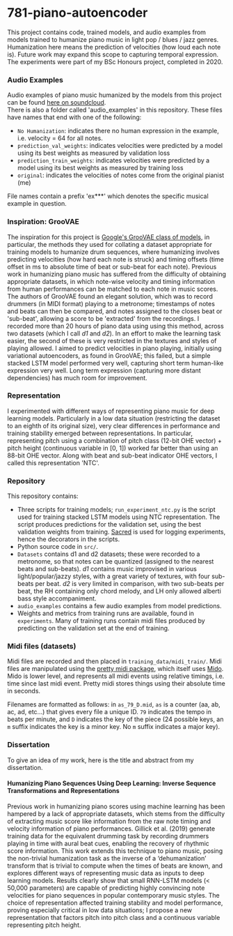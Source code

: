 # 781-piano-autoencoder
This project contains code, trained models, and audio examples from models trained to humanize piano music in light pop / blues / jazz genres. Humanization here means the prediction of velocities (how loud each note is). Future work may expand this scope to capturing temporal expression. The experiments were part of my BSc Honours project, completed in 2020.

### Audio Examples
Audio examples of piano music humanized by the models from this project can be found [here on soundcloud](https://soundcloud.com/user-611170338/sets/deep-learning-and-music-humanizing-piano-scores-longer-examples).  
There is also a folder called 'audio_examples' in this repository. These files have names that end with one of the following:  
* `No Humanization`: indicates there no human expression in the example, i.e. velocity = 64 for all notes.
* `prediction_val_weights`: indicates velocities were predicted by a model using its best weights as measured by validation loss
* `prediction_train_weights`: indicates velocities were predicted by a model using its best weights as measured by training loss
* `original`: indicates the velocities of notes come from the original pianist (me)  

File names contain a prefix 'ex***' which denotes the specific musical example in question.

### Inspiration: GrooVAE
The inspiration for this project is [Google's GrooVAE class of models](https://magenta.tensorflow.org/groovae), in particular, the methods they used for collating a dataset appropriate for training models to humanize drum sequences, where humanizing involves predicting velocities (how hard each note is struck) and timing offsets (time offset in ms to absolute time of beat or sub-beat for each note). Previous work in humanizing piano music has suffered from the difficulty of obtaining appropriate datasets, in which note-wise velocity and timing information from human performances can be matched to each note in music scores. The authors of GrooVAE found an elegant solution, which was to record drummers (in MIDI format) playing to a metronome; timestamps of notes and beats can then be compared, and notes assigned to the closes beat or 'sub-beat', allowing a score to be 'extracted' from the recordings. I recorded more than 20 hours of piano data using using this method, across two datasets (which I call *d1* and *d2*). In an effort to make the learning task easier, the second of these is very restricted in the textures and styles of playing allowed. I aimed to predict velocities in piano playing, initially using variational autoencoders, as found in GrooVAE; this failed, but a simple stacked LSTM model performed very well, capturing short term human-like expression very well. Long term expression (capturing more distant dependencies) has much room for improvement.

### Representation
I experimented with different ways of representing piano music for deep learning models. Particularly in a low data situation (restricting the dataset to an eighth of its original size), very clear differences in performance and training stability emerged between representations. In particular, representing pitch using a combination of pitch class (12-bit OHE vector) + pitch height (continuous variable in \[0, 1]) worked far better than using an 88-bit OHE vector. Along with beat and sub-beat indicator OHE vectors, I called this representation 'NTC'.

### Repository
This repository contains:
* Three scripts for training models; `run_experiment_ntc.py` is the script used for training stacked LSTM models using NTC representation. The script produces predictions for the validation set, using the best validation weights from training. [Sacred](https://github.com/IDSIA/sacred) is used for logging experiments, hence the decorators in the scripts.
* Python source code in `src/`.
* `Datasets` contains d1 and d2 datasets; these were recorded to a metronome, so that notes can be quantized (assigned to the nearest beats and sub-beats). *d1* contains music improvised in various light/popular/jazzy styles, with a great variety of textures, with four sub-beats per beat. *d2* is very limited in comparison, with two sub-beats per beat, the RH containing only chord melody, and LH only allowed alberti bass style accompaniment.
* `audio_examples` contains a few audio examples from model predictions.
* Weights and metrics from training runs are available, found in `experiments`. Many of training runs contain midi files produced by predicting on the validation set at the end of training.

### Midi files (datasets)
Midi files are recorded and then placed in `training_data/midi_train/`. Midi files are manipulated using the [pretty midi package](https://github.com/craffel/pretty-midi), which itself uses [Mido](https://github.com/mido/mido). Mido is lower level, and represents all midi events using relative timings, i.e. time since last midi event. Pretty midi stores things using their absolute time in seconds.

Filenames are formatted as follows: in `as_79_D.mid`, `as` is a counter (aa, ab, ac, ad, etc...) that gives every file a unique ID. `79` indicates the tempo in beats per minute, and `D` indicates the key of the piece (24 possible keys, an `m` suffix indicates the key is a minor key. No `m` suffix indicates a major key).

### Dissertation
To give an idea of my work, here is the title and abstract from my dissertation.

#### Humanizing Piano Sequences Using Deep Learning: Inverse Sequence Transformations and Representations

Previous work in humanizing piano scores using machine learning has been hampered by a lack of appropriate datasets, which stems from the difficulty of extracting music score like information from the raw note timing and velocity information of piano performances. Gillick et al. (2019) generate training data for the equivalent drumming task by recording drummers playing in time with aural beat cues, enabling the recovery of rhythmic score information. This work extends this technique to piano music, posing the non-trivial humanization task as the inverse of a ‘dehumanization’ transform that is trivial to compute when the times of beats are known, and explores different ways of representing music data as inputs to deep learning models. Results clearly show that small RNN-LSTM models (< 50,000 parameters) are capable of predicting highly convincing note velocities for piano sequences in popular contemporary music styles. The choice of representation affected training stability and model performance, proving especially critical in low data situations; I propose a new representation that factors pitch into pitch class and a continuous variable representing pitch height.

